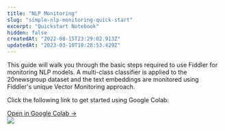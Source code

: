```yaml
---
title: "NLP Monitoring"
slug: "simple-nlp-monitoring-quick-start"
excerpt: "Quickstart Notebook"
hidden: false
createdAt: "2022-08-15T23:29:02.913Z"
updatedAt: "2023-03-10T18:28:53.429Z"
---
```

This guide will walk you through the basic steps required to use Fiddler for monitoring NLP models. A multi-class classifier is applied to the 20newsgroup dataset and the text embeddings are monitored using Fiddler's unique Vector Monitoring approach.

Click the following link to get started using Google Colab:

<div class="colab-box">
    <a href="https://colab.research.google.com/github/fiddler-labs/fiddler-examples/blob/main/quickstart/Fiddler_Quickstart_NLP_OpenAI_Monitoring.ipynb" target="_blank">
        <div>
            Open in Google Colab →
        </div>
    </a>
    <div>
            <img src="https://colab.research.google.com/img/colab_favicon_256px.png" />
    </div>
</div>